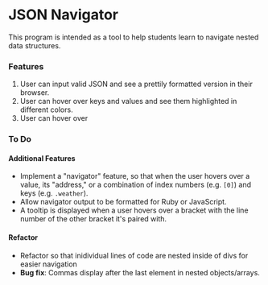 # JSON Navigator

This program is intended as a tool to help students learn to navigate nested data structures.

### Features

1. User can input valid JSON and see a prettily formatted version in their browser.
1. User can hover over keys and values and see them highlighted in different colors.
1. User can hover over 

### To Do

#### Additional Features

- Implement a "navigator" feature, so that when the user hovers over a value, its "address," or a combination of index numbers (e.g. `[0]`) and keys (e.g. `.weather`).
- Allow navigator output to be formatted for Ruby or JavaScript.
- A tooltip is displayed when a user hovers over a bracket with the line number of the other bracket it's paired with.

#### Refactor

- Refactor so that inidividual lines of code are nested inside of divs for easier navigation
- **Bug fix**: Commas display after the last element in nested objects/arrays.
